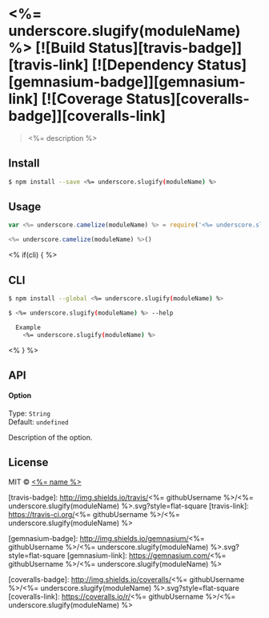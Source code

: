 # <%= underscore.slugify(moduleName) %> [![Build Status][travis-badge]][travis-link] [![Dependency Status][gemnasium-badge]][gemnasium-link] [![Coverage Status][coveralls-badge]][coveralls-link]
> <%= description %>

## Install

```sh
$ npm install --save <%= underscore.slugify(moduleName) %>
```


## Usage

```js
var <%= underscore.camelize(moduleName) %> = require('<%= underscore.slugify(moduleName) %>');

<%= underscore.camelize(moduleName) %>()

```

<% if(cli) { %>
## CLI

```sh
$ npm install --global <%= underscore.slugify(moduleName) %>
```

```sh
$ <%= underscore.slugify(moduleName) %> --help

  Example
    <%= underscore.slugify(moduleName) %>

```
<% } %>

## API

#### Option

Type: `String`  
Default: `undefined`

Description of the option.


## License

MIT © [<%= name %>](<%= website %>)

[travis-badge]: http://img.shields.io/travis/<%= githubUsername %>/<%= underscore.slugify(moduleName) %>.svg?style=flat-square
[travis-link]: https://travis-ci.org/<%= githubUsername %>/<%= underscore.slugify(moduleName) %>

[gemnasium-badge]: http://img.shields.io/gemnasium/<%= githubUsername %>/<%= underscore.slugify(moduleName) %>.svg?style=flat-square
[gemnasium-link]: https://gemnasium.com/<%= githubUsername %>/<%= underscore.slugify(moduleName) %>

[coveralls-badge]: http://img.shields.io/coveralls/<%= githubUsername %>/<%= underscore.slugify(moduleName) %>.svg?style=flat-square
[coveralls-link]: https://coveralls.io/r/<%= githubUsername %>/<%= underscore.slugify(moduleName) %>
